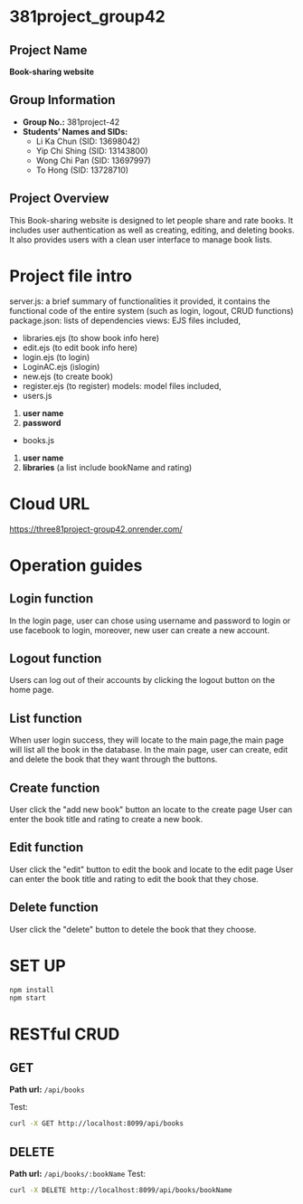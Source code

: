 # 381project_group42
## Project Name
**Book-sharing website**
## Group Information
- **Group No.:** 381project-42
- **Students’ Names and SIDs:**
  - Li Ka Chun (SID: 13698042)
  - Yip Chi Shing (SID: 13143800)
  - Wong Chi Pan (SID: 13697997)
  - To Hong (SID: 13728710)
  

## Project Overview
This Book-sharing website is designed to let people share and rate books. It includes user authentication as well as creating, editing, and deleting books. It also provides users with a clean user interface to manage book lists.

# Project file intro

  server.js: a brief summary of functionalities it provided,
  it contains the functional code of the entire system (such as login, logout, CRUD functions)
  package.json: lists of dependencies
  views: EJS files included, 
  - libraries.ejs (to show book info here)
  - edit.ejs (to edit book info here)
  - login.ejs (to login)
  - LoginAC.ejs (islogin)
  - new.ejs (to create book)
  - register.ejs (to register)
  models: model files included,
  - users.js 
  1. **user name**
  2. **password**
  - books.js
  1. **user name**
  2. **libraries** (a list include bookName and rating)
# Cloud URL

https://three81project-group42.onrender.com/

# Operation guides
  ## Login function
  In the login page, user can chose using username and password to login or use facebook to login, 
  moreover, new user can create a new account.
  ## Logout function
  Users can log out of their accounts by clicking the logout button on the home page.
  ## List function
  When user login success, they will locate to the main page,the main page will list all the book in
  the database.
  In the main page, user can create, edit and delete the book that they want through the buttons.
  ## Create function
  User click the "add new book" button an locate to the create page
  User can enter the book title and rating to create a new book.
  ## Edit function
  User click the "edit" button to edit the book and locate to the edit page
  User can enter the book title and rating to edit the book that they chose.
  ## Delete function
  User click the "delete" button to detele the book that they choose.

# SET UP
  ```bash
  npm install
  npm start
  ```
# RESTful CRUD
  ## GET
  **Path url:** `/api/books`
  
  Test:
  ```bash
  curl -X GET http://localhost:8099/api/books
  ```
  ## DELETE
  **Path url:** `/api/books/:bookName`
  Test:
  ```bash
  curl -X DELETE http://localhost:8099/api/books/bookName
  ```


